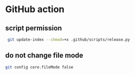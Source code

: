 # GitHub action

## script permission

```bash
 git update-index --chmod=+x .github/scripts/release.py
```

## do not change file mode
    
```bash
git config core.fileMode false
   ```